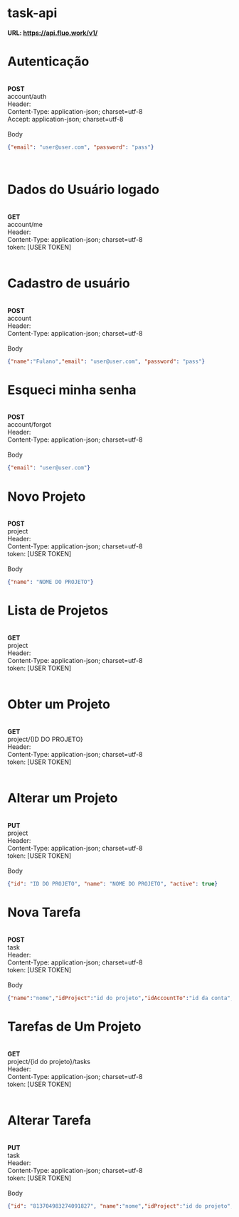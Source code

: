 # task-api

<strong>URL: https://api.fluo.work/v1/</strong>
<br/>

<h1>Autenticação</h1>
<br/>
<strong>POST</strong><br/>
account/auth<br/>
Header:<br/>
Content-Type: application-json; charset=utf-8<br/>
Accept: application-json; charset=utf-8<br/>
<br/>
Body<br/>

```json 
{"email": "user@user.com", "password": "pass"}
```
<br/>

<h1>Dados do Usuário logado</h1>
<br/>
<strong>GET</strong><br/>
account/me<br/>
Header:<br/>
Content-Type: application-json; charset=utf-8<br/>
token: [USER TOKEN]<br/><br/>

<h1>Cadastro de usuário</h1>
<br/>
<strong>POST</strong><br/>
account<br/>
Header:<br/>
Content-Type: application-json; charset=utf-8<br/>
<br/>
Body<br/>

```json 
{"name":"Fulano","email": "user@user.com", "password": "pass"}
```

<h1>Esqueci minha senha</h1>
<br/>
<strong>POST</strong><br/>
account/forgot<br/>
Header:<br/>
Content-Type: application-json; charset=utf-8<br/>
<br/>
Body<br/>

```json 
{"email": "user@user.com"}
```

<h1>Novo Projeto</h1>
<br/>
<strong>POST</strong><br/>
project<br/>
Header:<br/>
Content-Type: application-json; charset=utf-8<br/>
token: [USER TOKEN]<br/><br/>
Body<br/>

```json 
{"name": "NOME DO PROJETO"}
```

<h1>Lista de Projetos</h1>
<br/>
<strong>GET</strong><br/>
project<br/>
Header:<br/>
Content-Type: application-json; charset=utf-8<br/>
token: [USER TOKEN]<br/><br/>

<h1>Obter um Projeto</h1>
<br/>
<strong>GET</strong><br/>
project/{ID DO PROJETO}<br/>
Header:<br/>
Content-Type: application-json; charset=utf-8<br/>
token: [USER TOKEN]<br/><br/>

<h1>Alterar um Projeto</h1>
<br/>
<strong>PUT</strong><br/>
project<br/>
Header:<br/>
Content-Type: application-json; charset=utf-8<br/>
token: [USER TOKEN]<br/><br/>
Body<br/>

```json 
{"id": "ID DO PROJETO", "name": "NOME DO PROJETO", "active": true}
```

<h1>Nova Tarefa</h1>
<br/>
<strong>POST</strong><br/>
task<br/>
Header:<br/>
Content-Type: application-json; charset=utf-8<br/>
token: [USER TOKEN]<br/><br/>
Body<br/>

```json 
{"name":"nome","idProject":"id do projeto","idAccountTo":"id da conta","description":"descricao da tarefa","tags":"tags"}
```

<h1>Tarefas de Um Projeto</h1>
<br/>
<strong>GET</strong><br/>
project/{id do projeto}/tasks<br/>
Header:<br/>
Content-Type: application-json; charset=utf-8<br/>
token: [USER TOKEN]<br/><br/>

<h1>Alterar Tarefa</h1>
<br/>
<strong>PUT</strong><br/>
task<br/>
Header:<br/>
Content-Type: application-json; charset=utf-8<br/>
token: [USER TOKEN]<br/><br/>
Body<br/>

```json 
{"id": "813704983274091827", "name":"nome","idProject":"id do projeto","idAccountTo":"id da conta","description":"descricao da tarefa","tags":"tags"}
```
